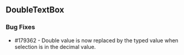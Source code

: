 ## DoubleTextBox

### Bug Fixes

* \#179362 - Double value is now replaced by the typed value when selection is in the decimal value.